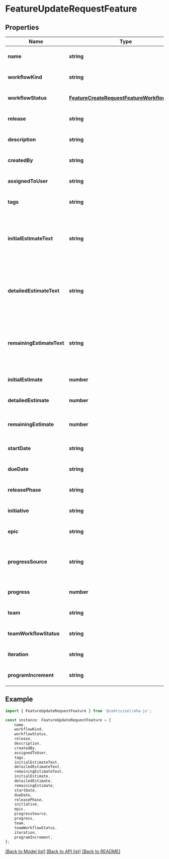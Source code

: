 # FeatureUpdateRequestFeature


## Properties

Name | Type | Description | Notes
------------ | ------------- | ------------- | -------------
**name** | **string** | Name of the feature | [optional] [default to undefined]
**workflowKind** | **string** | Type of feature | [optional] [default to undefined]
**workflowStatus** | [**FeatureCreateRequestFeatureWorkflowStatus**](FeatureCreateRequestFeatureWorkflowStatus.md) |  | [optional] [default to undefined]
**release** | **string** | Numeric ID or key of the release the feature should be created in | [optional] [default to undefined]
**description** | **string** | Description of the feature — may include HTML formatting | [optional] [default to undefined]
**createdBy** | **string** | Email address of the user who created the feature | [optional] [default to undefined]
**assignedToUser** | **string** | Email address of user that is assigned the feature | [optional] [default to undefined]
**tags** | **string** | Tags to add to the feature. Multiple tags must be separated by commas | [optional] [default to undefined]
**initialEstimateText** | **string** | The initial estimated effort in time or story points for this feature, depending on the capacity units configured. For time: use min, h, d, w, m. Example: \&quot;2d 1h\&quot;. 1d &#x3D; 8h, 1w &#x3D; 5d, 1m &#x3D; 22d. For story points: Use p to represent points. Example: \&quot;4p\&quot;. | [optional] [default to undefined]
**detailedEstimateText** | **string** | The detailed estimated effort in time or story points for this feature, depending on the capacity units configured. For time: use min, h, d, w, m. Example: \&quot;2d 1h\&quot;. 1d &#x3D; 8h, 1w &#x3D; 5d, 1m &#x3D; 22d. For story points: Use p to represent points. Example: \&quot;4p\&quot;. | [optional] [default to undefined]
**remainingEstimateText** | **string** | The remaining estimated effort in time or story points for this feature, depending on the capacity units configured. For time: use min, h, d, w, m. Example: \&quot;2d 1h\&quot;. 1d &#x3D; 8h, 1w &#x3D; 5d, 1m &#x3D; 22d. For story points: Use p to represent points. Example: \&quot;4p\&quot;. | [optional] [default to undefined]
**initialEstimate** | **number** | Set the initial estimated effort in minutes or story points, depending on the capacity units configured | [optional] [default to undefined]
**detailedEstimate** | **number** | Set the detailed estimated effort in minutes or story points, depending on the capacity units configured | [optional] [default to undefined]
**remainingEstimate** | **number** | Set the remaining estimated effort in minutes or story points, depending on the capacity units configured | [optional] [default to undefined]
**startDate** | **string** | Date that work will start on the feature in format YYYY-MM-DD | [optional] [default to undefined]
**dueDate** | **string** | Date that work is due to be completed on the feature in format YYYY-MM-DD | [optional] [default to undefined]
**releasePhase** | **string** | Name or id of release phase which the feature belongs to | [optional] [default to undefined]
**initiative** | **string** | Name or id of initiative which the feature belongs to | [optional] [default to undefined]
**epic** | **string** | Name or id of epic which the feature belongs to | [optional] [default to undefined]
**progressSource** | **string** | Source for calculating progress on the feature. Options are: progress_manual, progress_from_requirements, progress_from_remaining_estimate, progress_from_todos | [optional] [default to undefined]
**progress** | **number** | Progress completed on the feature. May only be set when the progress_source is manual | [optional] [default to undefined]
**team** | **string** | Numeric ID or key of the Develop team to assign the feature to | [optional] [default to undefined]
**teamWorkflowStatus** | **string** | Team status of the feature — must be a valid status for the selected team | [optional] [default to undefined]
**iteration** | **string** | ID of sprint to assign the feature to, must belong to the selected team | [optional] [default to undefined]
**programIncrement** | **string** | Numeric ID or key of the PI to assign the feature to, must belong to the selected team | [optional] [default to undefined]

## Example

```typescript
import { FeatureUpdateRequestFeature } from '@cedricziel/aha-js';

const instance: FeatureUpdateRequestFeature = {
    name,
    workflowKind,
    workflowStatus,
    release,
    description,
    createdBy,
    assignedToUser,
    tags,
    initialEstimateText,
    detailedEstimateText,
    remainingEstimateText,
    initialEstimate,
    detailedEstimate,
    remainingEstimate,
    startDate,
    dueDate,
    releasePhase,
    initiative,
    epic,
    progressSource,
    progress,
    team,
    teamWorkflowStatus,
    iteration,
    programIncrement,
};
```

[[Back to Model list]](../README.md#documentation-for-models) [[Back to API list]](../README.md#documentation-for-api-endpoints) [[Back to README]](../README.md)

